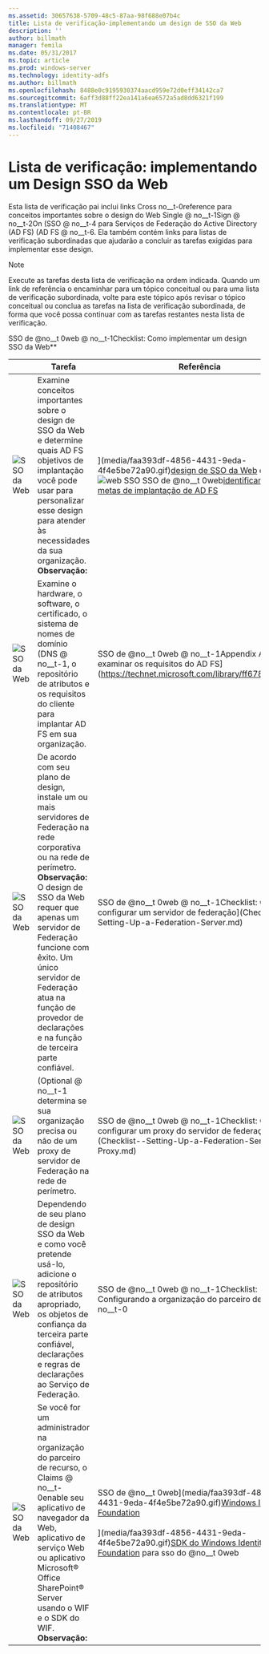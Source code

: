 ```yaml
---
ms.assetid: 30657638-5709-48c5-87aa-98f688e07b4c
title: Lista de verificação-implementando um design de SSO da Web
description: ''
author: billmath
manager: femila
ms.date: 05/31/2017
ms.topic: article
ms.prod: windows-server
ms.technology: identity-adfs
ms.author: billmath
ms.openlocfilehash: 8488e0c9195930374aacd959e72d0eff34142ca7
ms.sourcegitcommit: 6aff3d88ff22ea141a6ea6572a5ad8dd6321f199
ms.translationtype: MT
ms.contentlocale: pt-BR
ms.lasthandoff: 09/27/2019
ms.locfileid: "71408467"
---
```

# <a name="checklist-implementing-a-web-sso-design"></a>Lista de verificação: implementando um Design SSO da Web

Esta lista de verificação pai inclui links Cross no__t-0reference para conceitos importantes sobre o design do Web Single @ no__t-1Sign @ no__t-2On \(SSO @ no__t-4 para Serviços de Federação do Active Directory (AD FS) \(AD FS @ no__t-6. Ela também contém links para listas de verificação subordinadas que ajudarão a concluir as tarefas exigidas para implementar esse design.  
  
> [!NOTE]  
> Execute as tarefas desta lista de verificação na ordem indicada. Quando um link de referência o encaminhar para um tópico conceitual ou para uma lista de verificação subordinada, volte para este tópico após revisar o tópico conceitual ou conclua as tarefas na lista de verificação subordinada, de forma que você possa continuar com as tarefas restantes nesta lista de verificação.  
  
SSO de @no__t 0web @ no__t-1Checklist: Como implementar um design SSO da Web**  
  
||Tarefa|Referência|  
|-|--------|-------------|  
|![SSO da Web](media/icon_checkboxo.gif)|Examine conceitos importantes sobre o design de SSO da Web e determine quais AD FS objetivos de implantação você pode usar para personalizar esse design para atender às necessidades da sua organização. **Observação:**|](media/faa393df-4856-4431-9eda-4f4e5be72a90.gif)[design de SSO da Web](https://technet.microsoft.com/library/dd807033.aspx) do ![web SSO<br /><br />SSO de @no__t 0web](media/faa393df-4856-4431-9eda-4f4e5be72a90.gif)[identificando suas metas de implantação de AD FS](https://technet.microsoft.com/library/dd807053.aspx)|  
|![SSO da Web](media/icon_checkboxo.gif)|Examine o hardware, o software, o certificado, o sistema de nomes de domínio \(DNS @ no__t-1, o repositório de atributos e os requisitos do cliente para implantar AD FS em sua organização.|SSO de @no__t 0web @ no__t-1Appendix A: Como examinar os requisitos do AD FS](https://technet.microsoft.com/library/ff678034.aspx)|  
|![SSO da Web](media/icon_checkboxo.gif)|De acordo com seu plano de design, instale um ou mais servidores de Federação na rede corporativa ou na rede de perímetro. **Observação:** O design de SSO da Web requer que apenas um servidor de Federação funcione com êxito. Um único servidor de Federação atua na função de provedor de declarações e na função de terceira parte confiável.|SSO de @no__t 0web @ no__t-1Checklist: Como configurar um servidor de federação](Checklist--Setting-Up-a-Federation-Server.md)|  
|![SSO da Web](media/icon_checkboxo.gif)|\(Optional @ no__t-1 determina se sua organização precisa ou não de um proxy de servidor de Federação na rede de perímetro.|SSO de @no__t 0web @ no__t-1Checklist: Como configurar um proxy do servidor de federação](Checklist--Setting-Up-a-Federation-Server-Proxy.md)|  
|![SSO da Web](media/icon_checkboxo.gif)|Dependendo de seu plano de design SSO da Web e como você pretende usá-lo, adicione o repositório de atributos apropriado, os objetos de confiança da terceira parte confiável, declarações e regras de declarações ao Serviço de Federação.|SSO de @no__t 0web @ no__t-1Checklist: Configurando a organização do parceiro de conta @ no__t-0|  
|![SSO da Web](media/icon_checkboxo.gif)|Se você for um administrador na organização do parceiro de recurso, o Claims @ no__t-0enable seu aplicativo de navegador da Web, aplicativo de serviço Web ou aplicativo Microsoft® Office SharePoint® Server usando o WIF e o SDK do WIF. **Observação:**|SSO de @no__t 0web](media/faa393df-4856-4431-9eda-4f4e5be72a90.gif)[Windows Identity Foundation](https://go.microsoft.com/fwlink/?LinkId=122266)<br /><br />](media/faa393df-4856-4431-9eda-4f4e5be72a90.gif)[SDK do Windows Identity Foundation](https://go.microsoft.com/fwlink/?LinkId=122266) para sso do @no__t 0web| 
